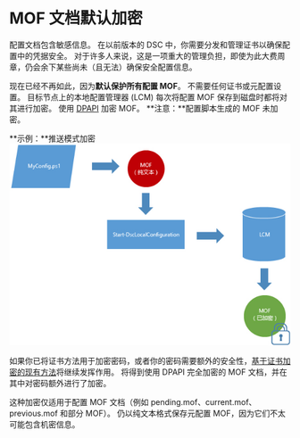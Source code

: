 # <a name="mof-documents-are-encrypted-by-default"></a>MOF 文档默认加密

配置文档包含敏感信息。 在以前版本的 DSC 中，你需要分发和管理证书以确保配置中的凭据安全。 对于许多人来说，这是一项重大的管理负担，即使为此大费周章，仍会余下某些尚未（且无法）确保安全配置信息。 

现在已经不再如此，因为**默认保护所有配置 MOF**。 不需要任何证书或元配置设置。 目标节点上的本地配置管理器 (LCM) 每次将配置 MOF 保存到磁盘时都将对其进行加密。 使用 [DPAPI](https://msdn.microsoft.com/en-us/library/ms995355.aspx) 加密 MOF。 **注意：**配置脚本生成的 MOF 未加密。

**示例：**推送模式加密 ![MOF 加密](../images/MOF_Encryption.jpg)

如果你已将证书方法用于加密密码，或者你的密码需要额外的安全性，[基于证书加密的现有方法](https://msdn.microsoft.com/en-us/powershell/dsc/securemof)将继续发挥作用。 将得到使用 DPAPI 完全加密的 MOF 文档，并在其中对密码额外进行了加密。

这种加密仅适用于配置 MOF 文档（例如 pending.mof、current.mof、previous.mof 和部分 MOF）。 仍以纯文本格式保存元配置 MOF，因为它们不太可能包含机密信息。
